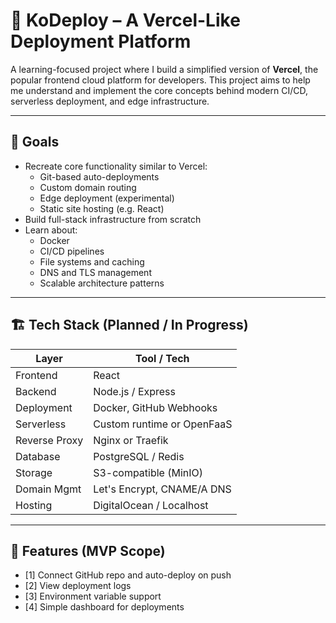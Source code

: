 # 🚀 KoDeploy – A Vercel-Like Deployment Platform

A learning-focused project where I build a simplified version of **Vercel**, the popular frontend cloud platform for developers. This project aims to help me understand and implement the core concepts behind modern CI/CD, serverless deployment, and edge infrastructure.

---

## 🎯 Goals

- Recreate core functionality similar to Vercel:
  - Git-based auto-deployments
  - Custom domain routing
  - Edge deployment (experimental)
  - Static site hosting (e.g. React)
- Build full-stack infrastructure from scratch
- Learn about:
  - Docker
  - CI/CD pipelines
  - File systems and caching
  - DNS and TLS management
  - Scalable architecture patterns

---

## 🏗️ Tech Stack (Planned / In Progress)

| Layer         | Tool / Tech               |
|--------------|---------------------------|
| Frontend      | React                      |
| Backend       | Node.js / Express          |
| Deployment    | Docker, GitHub Webhooks   |
| Serverless    | Custom runtime or OpenFaaS |
| Reverse Proxy | Nginx or Traefik          |
| Database      | PostgreSQL / Redis        |
| Storage       | S3-compatible (MinIO)     |
| Domain Mgmt   | Let's Encrypt, CNAME/A DNS |
| Hosting       | DigitalOcean / Localhost  |

---

## 🔧 Features (MVP Scope)

- [1] Connect GitHub repo and auto-deploy on push
- [2] View deployment logs
- [3] Environment variable support
- [4] Simple dashboard for deployments


